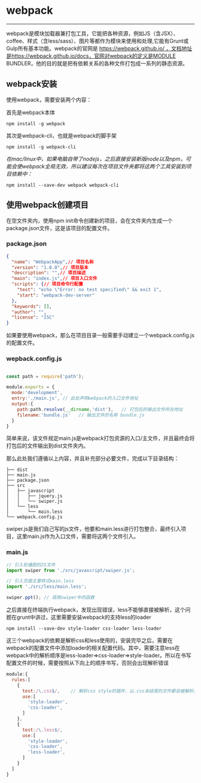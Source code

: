 # webpack
---

webpack是模块加载器兼打包工具，它能把各种资源，例如JS（含JSX）、coffee、样式（含less/sass）、图片等都作为模块来使用和处理,它能有Grunt或Gulp所有基本功能。webpack的官网是 https://webpack.github.io/ ，文档地址是https://webpack.github.io/docs，官网对webpack的定义是MODULE BUNDLER，他的目的就是把有依赖关系的各种文件打包成一系列的静态资源。

## webpack安装

  使用webpack，需要安装两个内容：

  首先是webpack本体

    npm install -g webpack

  其次是webpack-cli，也就是webpack的脚手架

    npm install -g webpack-cli

*在mac/linux中，如果电脑自带了nodejs，之后直接安装新版node以及npm，可能会使webpack全局无效，所以建议每次在项目文件夹都将这两个工具安装到项目依赖中：*

    npm install --save-dev webpack webpack-cli

## 使用webpack创建项目

  在空文件夹内，使用npm init命令创建新的项目，会在文件夹内生成一个package.json文件，这是该项目的配置文件。

### package.json

~~~json
{
  "name": "WebpackApp",// 项目名称
  "version": "1.0.0",// 项目版本
  "description": "",// 项目描述
  "main": "index.js",// 项目入口文件
  "scripts": {// 项目命令行配置
    "test": "echo \"Error: no test specified\" && exit 1",
    "start": "webpack-dev-server"
  },
  "keywords": [],
  "author": "",
  "license": "ISC"
}

~~~

  如果要使用webpack，那么在项目目录一般需要手动建立一个webpack.config.js的配置文件。

### wepback.config.js

~~~JavaScript

const path = require('path');

module.exports = {
  mode:'development',
  entry:'./main.js', // 此处声明webpack的入口文件地址
  output:{
    path:path.resolve(__dirname,'dist'),   // 打包后的输出文件所在地址
    filename:'bundle.js'   // 输出文件的名称 bundle.js
  }
}

~~~

  简单来说，该文件规定main.js是webpack打包资源的入口/主文件，并且最终会将打包后的文件输出到dist文件夹内。

  那么此处我们遵循以上内容，并且补充部分必要文件，完成以下目录结构：

    ├── dist
    ├── main.js
    ├── package.json
    ├── src
    │   ├── javascript
    │   │   ├── jquery.js
    │   │   └── swiper.js
    │   └── less
    │       └── main.less
    └── webpack.config.js

  swiper.js是我们自己写的js文件，他要和main.less进行打包整合，最终引入项目，这里main.js作为入口文件，需要将这两个文件引入。

### main.js

~~~JavaScript
// 引入轮播图的JS文件
import swiper from './src/javascript/swiper.js';

// 引入页面主要样式main.less
import './src/less/main.less';

swiper.ppt(); // 调用swiper中的函数
~~~

  之后直接在终端执行webpack，发现出现错误，less不能够直接被解析，这个问题在grunt中讲过，这里需要安装webpack的支持less的loader

    npm install --save-dev style-loader css-loader less-loader

  这三个webpack的依赖是解析css和less使用的，安装完毕之后，需要在webpack的配置文件中添加loader的相关配置代码。其中，需要注意less在webpack中的解析顺序是less-loader=>css-loader=>style-loader。所以在书写配置文件的时候，需要按照从下向上的顺序书写，否则会出现解析错误

~~~javascript
module:{
  rules:[
    {
      test:/\.css$/,    // 解析css style的插件，以.css未结尾的文件都会被解析并且压缩
      use:[
        'style-loader',
        'css-loader',
      ]
    },
    {
      test:/\.less$/,
      use:[
        'style-loader',
        'css-loader',
        'less-loader',
      ]
    }
  ]
}
~~~
